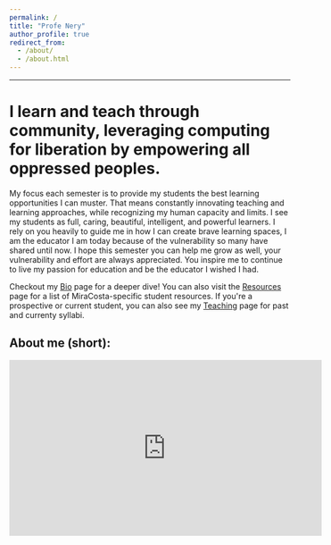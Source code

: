 ```yaml
---
permalink: /
title: "Profe Nery"
author_profile: true
redirect_from: 
  - /about/
  - /about.html
---
```


___

# I learn and teach through community, leveraging computing for liberation by empowering all oppressed peoples.

My focus each semester is to provide my students the best learning opportunities I can muster. That means constantly innovating teaching and learning approaches, while recognizing my human capacity and limits. I see my students as full, caring, beautiful, intelligent, and powerful learners. I rely on you heavily to guide me in how I can create brave learning spaces, I am the educator I am today because of the vulnerability so many have shared until now. I hope this semester you can help me grow as well, your vulnerability and effort are always appreciated. You inspire me to continue to live my passion for education and be the educator I wished I had.

Checkout my [Bio](/bio/) page for a deeper dive! You can also visit the [Resources](/resources/) page for a list of MiraCosta-specific student resources. If you're a prospective or current student, you can also see my [Teaching](/teaching/) page for past and currenty syllabi.

## About me (short):
<iframe width="560" height="315" src="https://www.youtube.com/embed/3k_alPbEPo8?si=UbfIViAb_1FVuhHk" title="YouTube video player" frameborder="0" allow="accelerometer; autoplay; clipboard-write; encrypted-media; gyroscope; picture-in-picture; web-share" referrerpolicy="strict-origin-when-cross-origin" allowfullscreen></iframe>
